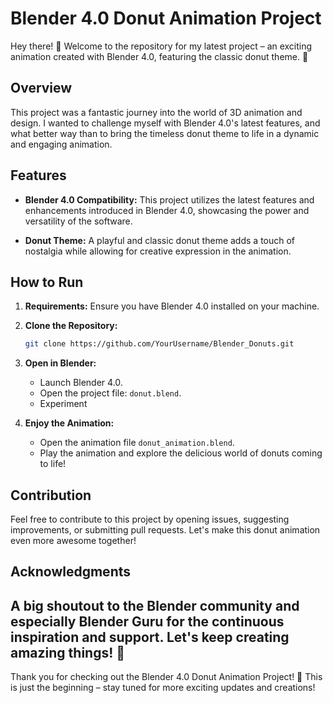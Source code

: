# Blender 4.0 Donut Animation Project

Hey there! 👋 Welcome to the repository for my latest project – an exciting animation created with Blender 4.0, featuring the classic donut theme. 🍩

## Overview

This project was a fantastic journey into the world of 3D animation and design. I wanted to challenge myself with Blender 4.0's latest features, and what better way than to bring the timeless donut theme to life in a dynamic and engaging animation.

## Features

- **Blender 4.0 Compatibility:** This project utilizes the latest features and enhancements introduced in Blender 4.0, showcasing the power and versatility of the software.
  
- **Donut Theme:** A playful and classic donut theme adds a touch of nostalgia while allowing for creative expression in the animation.

## How to Run

1. **Requirements:** Ensure you have Blender 4.0 installed on your machine.
  
2. **Clone the Repository:**
   ```bash
   git clone https://github.com/YourUsername/Blender_Donuts.git
   ```

3. **Open in Blender:**
   - Launch Blender 4.0.
   - Open the project file: `donut.blend`.
   - Experiment

4. **Enjoy the Animation:**
   - Open the animation file `donut_animation.blend`.
   - Play the animation and explore the delicious world of donuts coming to life!

## Contribution

Feel free to contribute to this project by opening issues, suggesting improvements, or submitting pull requests. Let's make this donut animation even more awesome together!

## Acknowledgments

A big shoutout to the Blender community and especially Blender Guru for the continuous inspiration and support. Let's keep creating amazing things! 🚀
---

Thank you for checking out the Blender 4.0 Donut Animation Project! 🎉 This is just the beginning – stay tuned for more exciting updates and creations!
